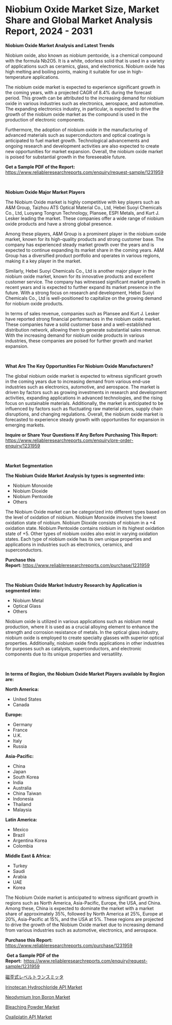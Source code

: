 <p><h1>Niobium Oxide Market Size, Market Share and Global Market Analysis Report, 2024 - 2031</h1></p><p><strong>Niobium Oxide Market Analysis and Latest Trends</strong></p>
<p><p>Niobium oxide, also known as niobium pentoxide, is a chemical compound with the formula Nb2O5. It is a white, odorless solid that is used in a variety of applications such as ceramics, glass, and electronics. Niobium oxide has high melting and boiling points, making it suitable for use in high-temperature applications.</p><p>The niobium oxide market is expected to experience significant growth in the coming years, with a projected CAGR of 8.4% during the forecast period. This growth can be attributed to the increasing demand for niobium oxide in various industries such as electronics, aerospace, and automotive. The expanding electronics industry, in particular, is expected to drive the growth of the niobium oxide market as the compound is used in the production of electronic components.</p><p>Furthermore, the adoption of niobium oxide in the manufacturing of advanced materials such as superconductors and optical coatings is anticipated to fuel market growth. Technological advancements and ongoing research and development activities are also expected to create new opportunities for market expansion. Overall, the niobium oxide market is poised for substantial growth in the foreseeable future.</p></p>
<p><strong>Get a Sample PDF of the Report:&nbsp;</strong> <a href="https://www.reliableresearchreports.com/enquiry/request-sample/1231959">https://www.reliableresearchreports.com/enquiry/request-sample/1231959</a></p>
<p>&nbsp;</p>
<p><strong>Niobium Oxide Major Market Players</strong></p>
<p><p>The Niobium Oxide market is highly competitive with key players such as A&M Group, Taizhou ATS Optical Material Co., Ltd, Hebei Suoyi Chemicals Co., Ltd, Luoyang Tongrun Technology, Plansee, ESPI Metals, and Kurt J. Lesker leading the market. These companies offer a wide range of niobium oxide products and have a strong global presence.</p><p>Among these players, A&M Group is a prominent player in the niobium oxide market, known for its high-quality products and strong customer base. The company has experienced steady market growth over the years and is expected to continue expanding its market share in the coming years. A&M Group has a diversified product portfolio and operates in various regions, making it a key player in the market.</p><p>Similarly, Hebei Suoyi Chemicals Co., Ltd is another major player in the niobium oxide market, known for its innovative products and excellent customer service. The company has witnessed significant market growth in recent years and is expected to further expand its market presence in the future. With a strong focus on research and development, Hebei Suoyi Chemicals Co., Ltd is well-positioned to capitalize on the growing demand for niobium oxide products.</p><p>In terms of sales revenue, companies such as Plansee and Kurt J. Lesker have reported strong financial performances in the niobium oxide market. These companies have a solid customer base and a well-established distribution network, allowing them to generate substantial sales revenue. With the increasing demand for niobium oxide products in various industries, these companies are poised for further growth and market expansion.</p></p>
<p>&nbsp;</p>
<p><strong>What Are The Key Opportunities For Niobium Oxide Manufacturers?</strong></p>
<p><p>The global niobium oxide market is expected to witness significant growth in the coming years due to increasing demand from various end-use industries such as electronics, automotive, and aerospace. The market is driven by factors such as growing investments in research and development activities, expanding applications in advanced technologies, and the rising focus on sustainable materials. Additionally, the market is anticipated to be influenced by factors such as fluctuating raw material prices, supply chain disruptions, and changing regulations. Overall, the niobium oxide market is forecasted to experience steady growth with opportunities for expansion in emerging markets.</p></p>
<p><strong>Inquire or Share Your Questions If Any Before Purchasing This Report:</strong> <a href="https://www.reliableresearchreports.com/enquiry/pre-order-enquiry/1231959">https://www.reliableresearchreports.com/enquiry/pre-order-enquiry/1231959</a></p>
<p>&nbsp;</p>
<p><strong>Market Segmentation</strong></p>
<p><strong>The Niobium Oxide Market Analysis by types is segmented into:</strong></p>
<p><ul><li>Niobium Monoxide</li><li>Niobium Dioxide</li><li>Niobium Pentoxide</li><li>Others</li></ul></p>
<p><p>The Niobium Oxide market can be categorized into different types based on the level of oxidation of niobium. Niobium Monoxide involves the lowest oxidation state of niobium. Niobium Dioxide consists of niobium in a +4 oxidation state. Niobium Pentoxide contains niobium in its highest oxidation state of +5. Other types of niobium oxides also exist in varying oxidation states. Each type of niobium oxide has its own unique properties and applications in industries such as electronics, ceramics, and superconductors.</p></p>
<p><strong>Purchase this Report:&nbsp;</strong><a href="https://www.reliableresearchreports.com/purchase/1231959">https://www.reliableresearchreports.com/purchase/1231959</a></p>
<p>&nbsp;</p>
<p><strong>The Niobium Oxide Market Industry Research by Application is segmented into:</strong></p>
<p><ul><li>Niobium Metal</li><li>Optical Glass</li><li>Others</li></ul></p>
<p><p>Niobium oxide is utilized in various applications such as niobium metal production, where it is used as a crucial alloying element to enhance the strength and corrosion resistance of metals. In the optical glass industry, niobium oxide is employed to create specialty glasses with superior optical properties. Additionally, niobium oxide finds applications in other industries for purposes such as catalysts, superconductors, and electronic components due to its unique properties and versatility.</p></p>
<p>&nbsp;</p>
<p><strong>In terms of Region, the Niobium Oxide Market Players available by Region are:</strong></p>
<p>
    <p> <strong> North America: </strong>
        <ul>
            <li>United States</li>
            <li>Canada</li>
        </ul>
        </p> 
    <p> <strong> Europe: </strong>
        <ul>
            <li>Germany</li>
            <li>France</li>
            <li>U.K.</li>
            <li>Italy</li>
            <li>Russia</li>
        </ul>
        </p> 
    <p> <strong> Asia-Pacific: </strong>
        <ul>
            <li>China</li>
            <li>Japan</li>
            <li>South Korea</li>
            <li>India</li>
            <li>Australia</li>
            <li>China Taiwan</li>
            <li>Indonesia</li>
            <li>Thailand</li>
            <li>Malaysia</li>
        </ul>
        </p> 
    <p> <strong> Latin America: </strong>
        <ul>
            <li>Mexico</li>
            <li>Brazil</li>
            <li>Argentina Korea</li>
            <li>Colombia</li>
        </ul>
        </p> 
    <p> <strong> Middle East & Africa: </strong>
        <ul>
            <li>Turkey</li>
            <li>Saudi</li>
            <li>Arabia</li>
            <li>UAE</li>
            <li>Korea</li>
        </ul>
    </p>
    </p>
<p><p>The Niobium Oxide market is anticipated to witness significant growth in regions such as North America, Asia-Pacific, Europe, the USA, and China. Among these, China is expected to dominate the market with a market share of approximately 35%, followed by North America at 25%, Europe at 20%, Asia-Pacific at 15%, and the USA at 5%. These regions are projected to drive the growth of the Niobium Oxide market due to increasing demand from various industries such as automotive, electronics, and aerospace.</p></p>
<p><strong>Purchase this Report: </strong><a href="https://www.reliableresearchreports.com/purchase/1231959">https://www.reliableresearchreports.com/purchase/1231959</a></p>
<p>&nbsp;<strong>Get a Sample PDF of the Report:&nbsp;&nbsp;</strong><a href="https://www.reliableresearchreports.com/enquiry/request-sample/1231959">https://www.reliableresearchreports.com/enquiry/request-sample/1231959</a></p>
<p><strong></strong></p>
<p><p><a href="https://github.com/dzy793153605/Market-Research-Report-List-1/blob/main/8899500193455.md">磁歪式レベルトランスミッタ</a></p><p><a href="https://issuu.com/reportprime-2/docs/irinotecan-hydrochloride-api-market-size-2030.pptx">Irinotecan Hydrochloride API Market</a></p><p><a href="https://github.com/jj19131/Market-Research-Report-List-1/blob/main/neodymium-iron-boron-market.md">Neodymium Iron Boron Market</a></p><p><a href="https://github.com/jodemen/Market-Research-Report-List-1/blob/main/bleaching-powder-market.md">Bleaching Powder Market</a></p><p><a href="https://issuu.com/reportprime-2/docs/oxaliplatin-api-market-size-2030.pptx">Oxaliplatin API Market</a></p></p>